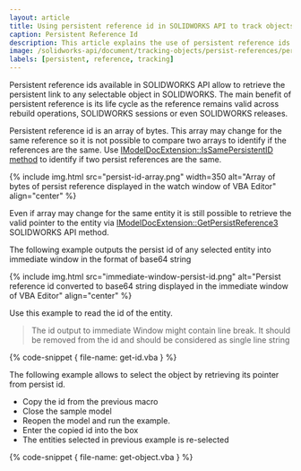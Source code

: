 ```yaml
---
layout: article
title: Using persistent reference id in SOLIDWORKS API to track objects
caption: Persistent Reference Id
description: This article explains the use of persistent reference ids to track any selectable entity across SOLIDWORKS sessions
image: /solidworks-api/document/tracking-objects/persist-references/persist-id-array.png
labels: [persistent, reference, tracking]
---
```

Persistent reference ids available in SOLIDWORKS API allow to retrieve the persistent link to any selectable object in SOLIDWORKS. The main benefit of persistent reference is its life cycle as the reference remains valid across rebuild operations, SOLIDWORKS sessions or even SOLIDWORKS releases.

Persistent reference id is an array of bytes. This array may change for the same reference so it is not possible to compare two arrays to identify if the references are the same. Use [IModelDocExtension::IsSamePersistentID method](http://help.solidworks.com/2017/english/api/sldworksapi/solidworks.interop.sldworks~solidworks.interop.sldworks.imodeldocextension~issamepersistentid.html) to identify if two persist references are the same.

{% include img.html src="persist-id-array.png" width=350 alt="Array of bytes of persist reference displayed in the watch window of VBA Editor" align="center" %}

Even if array may change for the same entity it is still possible to retrieve the valid pointer to the entity via [IModelDocExtension::GetPersistReference3](http://help.solidworks.com/2017/english/api/sldworksapi/solidworks.interop.sldworks~solidworks.interop.sldworks.imodeldocextension~getpersistreference3.html) SOLIDWORKS API method.

The following example outputs the persist id of any selected entity into immediate window in the format of base64 string

{% include img.html src="immediate-window-persist-id.png" alt="Persist reference id converted to base64 string displayed in the immediate window of VBA Editor" align="center" %}

Use this example to read the id of the entity.

> The id output to immediate Window might contain line break. It should be removed from the id and should be considered as single line string

{% code-snippet { file-name: get-id.vba } %}

The following example allows to select the object by retrieving its pointer from persist id.

* Copy the id from the previous macro
* Close the sample model
* Reopen the model and run the example.
* Enter the copied id into the box
* The entities selected in previous example is re-selected

{% code-snippet { file-name: get-object.vba } %}
